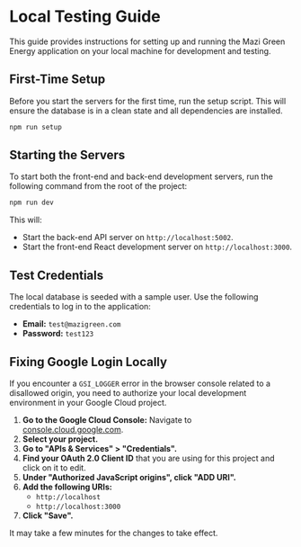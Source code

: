 # Local Testing Guide

This guide provides instructions for setting up and running the Mazi Green Energy application on your local machine for development and testing.

## First-Time Setup

Before you start the servers for the first time, run the setup script. This will ensure the database is in a clean state and all dependencies are installed.

```bash
npm run setup
```

## Starting the Servers

To start both the front-end and back-end development servers, run the following command from the root of the project:

```bash
npm run dev
```

This will:
- Start the back-end API server on `http://localhost:5002`.
- Start the front-end React development server on `http://localhost:3000`.

## Test Credentials

The local database is seeded with a sample user. Use the following credentials to log in to the application:

-   **Email:** `test@mazigreen.com`
-   **Password:** `test123`

## Fixing Google Login Locally

If you encounter a `GSI_LOGGER` error in the browser console related to a disallowed origin, you need to authorize your local development environment in your Google Cloud project.

1.  **Go to the Google Cloud Console:** Navigate to [console.cloud.google.com](https://console.cloud.google.com/).
2.  **Select your project.**
3.  **Go to "APIs & Services" > "Credentials".**
4.  **Find your OAuth 2.0 Client ID** that you are using for this project and click on it to edit.
5.  **Under "Authorized JavaScript origins", click "ADD URI".**
6.  **Add the following URIs:**
    -   `http://localhost`
    -   `http://localhost:3000`
7.  **Click "Save".**

It may take a few minutes for the changes to take effect.
